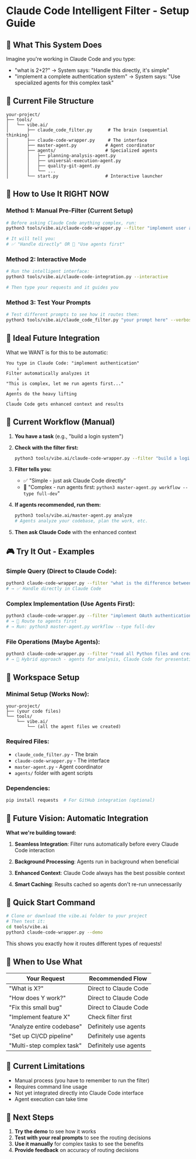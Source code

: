 # Claude Code Intelligent Filter - Setup Guide

## 🎯 What This System Does

Imagine you're working in Claude Code and you type:
- "what is 2+2?" → System says: "Handle this directly, it's simple"
- "implement a complete authentication system" → System says: "Use specialized agents for this complex task"

## 📁 Current File Structure

```
your-project/
├── tools/
│   └── vibe.ai/
│       ├── claude_code_filter.py      # The brain (sequential thinking)
│       ├── claude-code-wrapper.py     # The interface
│       ├── master-agent.py           # Agent coordinator
│       ├── agents/                   # Specialized agents
│       │   ├── planning-analysis-agent.py
│       │   ├── universal-execution-agent.py
│       │   ├── quality-git-agent.py
│       │   └── ...
│       └── start.py                  # Interactive launcher
```

## 🚀 How to Use It RIGHT NOW

### Method 1: Manual Pre-Filter (Current Setup)
```bash
# Before asking Claude Code anything complex, run:
python3 tools/vibe.ai/claude-code-wrapper.py --filter "implement user authentication"

# It will tell you:
# ✅ "Handle directly" OR 🤖 "Use agents first"
```

### Method 2: Interactive Mode
```bash
# Run the intelligent interface:
python3 tools/vibe.ai/claude-code-integration.py --interactive

# Then type your requests and it guides you
```

### Method 3: Test Your Prompts
```bash
# Test different prompts to see how it routes them:
python3 tools/vibe.ai/claude_code_filter.py "your prompt here" --verbose
```

## 🎯 Ideal Future Integration

What we WANT is for this to be automatic:

```
You type in Claude Code: "implement authentication"
    ↓
Filter automatically analyzes it
    ↓
"This is complex, let me run agents first..."
    ↓
Agents do the heavy lifting
    ↓
Claude Code gets enhanced context and results
```

## 🔧 Current Workflow (Manual)

1. **You have a task** (e.g., "build a login system")

2. **Check with the filter first:**
   ```bash
   python3 tools/vibe.ai/claude-code-wrapper.py --filter "build a login system"
   ```

3. **Filter tells you:**
   - ✅ "Simple - just ask Claude Code directly"
   - 🤖 "Complex - run agents first: `python3 master-agent.py workflow --type full-dev`"

4. **If agents recommended, run them:**
   ```bash
   python3 tools/vibe.ai/master-agent.py analyze
   # Agents analyze your codebase, plan the work, etc.
   ```

5. **Then ask Claude Code** with the enhanced context

## 🎮 Try It Out - Examples

### Simple Query (Direct to Claude Code):
```bash
python3 claude-code-wrapper.py --filter "what is the difference between var and let in JavaScript?"
# → ✅ Handle directly in Claude Code
```

### Complex Implementation (Use Agents First):
```bash
python3 claude-code-wrapper.py --filter "implement OAuth authentication with Google, Facebook, and email signup"
# → 🤖 Route to agents first
# → Run: python3 master-agent.py workflow --type full-dev
```

### File Operations (Maybe Agents):
```bash
python3 claude-code-wrapper.py --filter "read all Python files and create a dependency graph"
# → 🔄 Hybrid approach - agents for analysis, Claude Code for presentation
```

## 🏢 Workspace Setup

### Minimal Setup (Works Now):
```
your-project/
├── (your code files)
└── tools/
    └── vibe.ai/
        └── (all the agent files we created)
```

### Required Files:
- `claude_code_filter.py` - The brain
- `claude-code-wrapper.py` - The interface  
- `master-agent.py` - Agent coordinator
- `agents/` folder with agent scripts

### Dependencies:
```bash
pip install requests  # For GitHub integration (optional)
```

## 🔮 Future Vision: Automatic Integration

**What we're building toward:**

1. **Seamless Integration**: Filter runs automatically before every Claude Code interaction

2. **Background Processing**: Agents run in background when beneficial

3. **Enhanced Context**: Claude Code always has the best possible context

4. **Smart Caching**: Results cached so agents don't re-run unnecessarily

## 🎯 Quick Start Command

```bash
# Clone or download the vibe.ai folder to your project
# Then test it:
cd tools/vibe.ai
python3 claude-code-wrapper.py --demo
```

This shows you exactly how it routes different types of requests!

## 🤔 When to Use What

| Your Request | Recommended Flow |
|-------------|------------------|
| "What is X?" | Direct to Claude Code |
| "How does Y work?" | Direct to Claude Code |
| "Fix this small bug" | Direct to Claude Code |
| "Implement feature X" | Check filter first |
| "Analyze entire codebase" | Definitely use agents |
| "Set up CI/CD pipeline" | Definitely use agents |
| "Multi-step complex task" | Definitely use agents |

## 🚧 Current Limitations

- Manual process (you have to remember to run the filter)
- Requires command line usage
- Not yet integrated directly into Claude Code interface
- Agent execution can take time

## 🎯 Next Steps

1. **Try the demo** to see how it works
2. **Test with your real prompts** to see the routing decisions
3. **Use it manually** for complex tasks to see the benefits
4. **Provide feedback** on accuracy of routing decisions